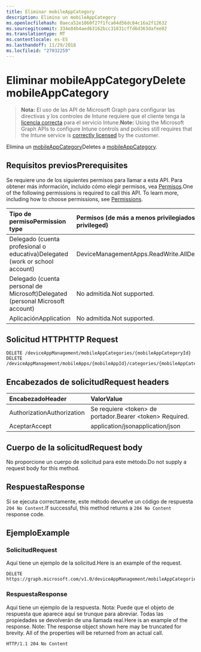 ```yaml
---
title: Eliminar mobileAppCategory
description: Elimina un mobileAppCategory
ms.openlocfilehash: 0aeca52e1060f27f1fca04d56dc84c16a2f12632
ms.sourcegitcommit: 334e84b4aed63162bcc31831cffd6d363dafee02
ms.translationtype: MT
ms.contentlocale: es-ES
ms.lasthandoff: 11/29/2018
ms.locfileid: "27032259"
---
```

# <a name="delete-mobileappcategory"></a><span data-ttu-id="122b0-103">Eliminar mobileAppCategory</span><span class="sxs-lookup"><span data-stu-id="122b0-103">Delete mobileAppCategory</span></span>

> <span data-ttu-id="122b0-104">**Nota:** El uso de las API de Microsoft Graph para configurar las directivas y los controles de Intune requiere que el cliente tenga la [licencia correcta](https://go.microsoft.com/fwlink/?linkid=839381) para el servicio Intune.</span><span class="sxs-lookup"><span data-stu-id="122b0-104">**Note:** Using the Microsoft Graph APIs to configure Intune controls and policies still requires that the Intune service is [correctly licensed](https://go.microsoft.com/fwlink/?linkid=839381) by the customer.</span></span>

<span data-ttu-id="122b0-105">Elimina un [mobileAppCategory](../resources/intune-apps-mobileappcategory.md)</span><span class="sxs-lookup"><span data-stu-id="122b0-105">Deletes a [mobileAppCategory](../resources/intune-apps-mobileappcategory.md).</span></span>
## <a name="prerequisites"></a><span data-ttu-id="122b0-106">Requisitos previos</span><span class="sxs-lookup"><span data-stu-id="122b0-106">Prerequisites</span></span>
<span data-ttu-id="122b0-p101">Se requiere uno de los siguientes permisos para llamar a esta API. Para obtener más información, incluido cómo elegir permisos, vea [Permisos](/graph/permissions-reference).</span><span class="sxs-lookup"><span data-stu-id="122b0-p101">One of the following permissions is required to call this API. To learn more, including how to choose permissions, see [Permissions](/graph/permissions-reference).</span></span>

|<span data-ttu-id="122b0-109">Tipo de permiso</span><span class="sxs-lookup"><span data-stu-id="122b0-109">Permission type</span></span>|<span data-ttu-id="122b0-110">Permisos (de más a menos privilegiados)</span><span class="sxs-lookup"><span data-stu-id="122b0-110">Permissions (from most to least privileged)</span></span>|
|:---|:---|
|<span data-ttu-id="122b0-111">Delegado (cuenta profesional o educativa)</span><span class="sxs-lookup"><span data-stu-id="122b0-111">Delegated (work or school account)</span></span>|<span data-ttu-id="122b0-112">DeviceManagementApps.ReadWrite.All</span><span class="sxs-lookup"><span data-stu-id="122b0-112">DeviceManagementApps.ReadWrite.All</span></span>|
|<span data-ttu-id="122b0-113">Delegado (cuenta personal de Microsoft)</span><span class="sxs-lookup"><span data-stu-id="122b0-113">Delegated (personal Microsoft account)</span></span>|<span data-ttu-id="122b0-114">No admitida.</span><span class="sxs-lookup"><span data-stu-id="122b0-114">Not supported.</span></span>|
|<span data-ttu-id="122b0-115">Aplicación</span><span class="sxs-lookup"><span data-stu-id="122b0-115">Application</span></span>|<span data-ttu-id="122b0-116">No admitida.</span><span class="sxs-lookup"><span data-stu-id="122b0-116">Not supported.</span></span>|

## <a name="http-request"></a><span data-ttu-id="122b0-117">Solicitud HTTP</span><span class="sxs-lookup"><span data-stu-id="122b0-117">HTTP Request</span></span>
<!-- {
  "blockType": "ignored"
}
-->
``` http
DELETE /deviceAppManagement/mobileAppCategories/{mobileAppCategoryId}
DELETE /deviceAppManagement/mobileApps/{mobileAppId}/categories/{mobileAppCategoryId}
```

## <a name="request-headers"></a><span data-ttu-id="122b0-118">Encabezados de solicitud</span><span class="sxs-lookup"><span data-stu-id="122b0-118">Request headers</span></span>
|<span data-ttu-id="122b0-119">Encabezado</span><span class="sxs-lookup"><span data-stu-id="122b0-119">Header</span></span>|<span data-ttu-id="122b0-120">Valor</span><span class="sxs-lookup"><span data-stu-id="122b0-120">Value</span></span>|
|:---|:---|
|<span data-ttu-id="122b0-121">Authorization</span><span class="sxs-lookup"><span data-stu-id="122b0-121">Authorization</span></span>|<span data-ttu-id="122b0-122">Se requiere &lt;token&gt; de portador.</span><span class="sxs-lookup"><span data-stu-id="122b0-122">Bearer &lt;token&gt; Required.</span></span>|
|<span data-ttu-id="122b0-123">Aceptar</span><span class="sxs-lookup"><span data-stu-id="122b0-123">Accept</span></span>|<span data-ttu-id="122b0-124">application/json</span><span class="sxs-lookup"><span data-stu-id="122b0-124">application/json</span></span>|

## <a name="request-body"></a><span data-ttu-id="122b0-125">Cuerpo de la solicitud</span><span class="sxs-lookup"><span data-stu-id="122b0-125">Request body</span></span>
<span data-ttu-id="122b0-126">No proporcione un cuerpo de solicitud para este método.</span><span class="sxs-lookup"><span data-stu-id="122b0-126">Do not supply a request body for this method.</span></span>

## <a name="response"></a><span data-ttu-id="122b0-127">Respuesta</span><span class="sxs-lookup"><span data-stu-id="122b0-127">Response</span></span>
<span data-ttu-id="122b0-128">Si se ejecuta correctamente, este método devuelve un código de respuesta `204 No Content`.</span><span class="sxs-lookup"><span data-stu-id="122b0-128">If successful, this method returns a `204 No Content` response code.</span></span>

## <a name="example"></a><span data-ttu-id="122b0-129">Ejemplo</span><span class="sxs-lookup"><span data-stu-id="122b0-129">Example</span></span>
### <a name="request"></a><span data-ttu-id="122b0-130">Solicitud</span><span class="sxs-lookup"><span data-stu-id="122b0-130">Request</span></span>
<span data-ttu-id="122b0-131">Aquí tiene un ejemplo de la solicitud.</span><span class="sxs-lookup"><span data-stu-id="122b0-131">Here is an example of the request.</span></span>
``` http
DELETE https://graph.microsoft.com/v1.0/deviceAppManagement/mobileAppCategories/{mobileAppCategoryId}
```

### <a name="response"></a><span data-ttu-id="122b0-132">Respuesta</span><span class="sxs-lookup"><span data-stu-id="122b0-132">Response</span></span>
<span data-ttu-id="122b0-p102">Aquí tiene un ejemplo de la respuesta. Nota: Puede que el objeto de respuesta que aparece aquí se trunque para abreviar. Todas las propiedades se devolverán de una llamada real.</span><span class="sxs-lookup"><span data-stu-id="122b0-p102">Here is an example of the response. Note: The response object shown here may be truncated for brevity. All of the properties will be returned from an actual call.</span></span>
``` http
HTTP/1.1 204 No Content
```




